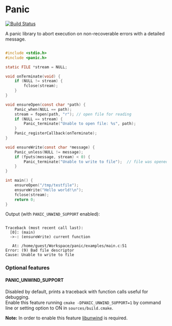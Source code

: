 # Panic

[![Build Status](https://travis-ci.org/daddinuz/panic.svg?branch=master)](https://travis-ci.org/daddinuz/panic)

A panic library to abort execution on non-recoverable errors with a detailed message.

```c

#include <stdio.h>
#include <panic.h>

static FILE *stream = NULL;

void onTerminate(void) {
    if (NULL != stream) {
        fclose(stream);
    }
}

void ensureOpen(const char *path) {
    Panic_when(NULL == path);
    stream = fopen(path, "r"); // open file for reading
    if (NULL == stream) {
        Panic_terminate("Unable to open file: %s", path);
    }
    Panic_registerCallback(onTerminate);
}

void ensureWrite(const char *message) {
    Panic_unless(NULL != message);
    if (fputs(message, stream) < 0) {
        Panic_terminate("Unable to write to file");  // file was opened for reading only
    }
}

int main() {
    ensureOpen("/tmp/testfile");
    ensureWrite("Hello world!\n");
    fclose(stream);
    return 0;
}

```

Output (with `PANIC_UNWIND_SUPPORT` enabled):

```text

Traceback (most recent call last):
  [0]: (main)
  ->-: (ensureWrite) current function

   At: /home/guest/Workspace/panic/examples/main.c:51
Error: (9) Bad file descriptor
Cause: Unable to write to file

```

### Optional features

#### PANIC_UNWIND_SUPPORT

Disabled by default, prints a traceback with function calls useful for debugging.  
Enable this feature running `cmake -DPANIC_UNWIND_SUPPORT=1` by command line or setting option to ON in `sources/build.cmake`.

**Note:** In order to enable this feature [libunwind](https://github.com/libunwind/libunwind) is required.
